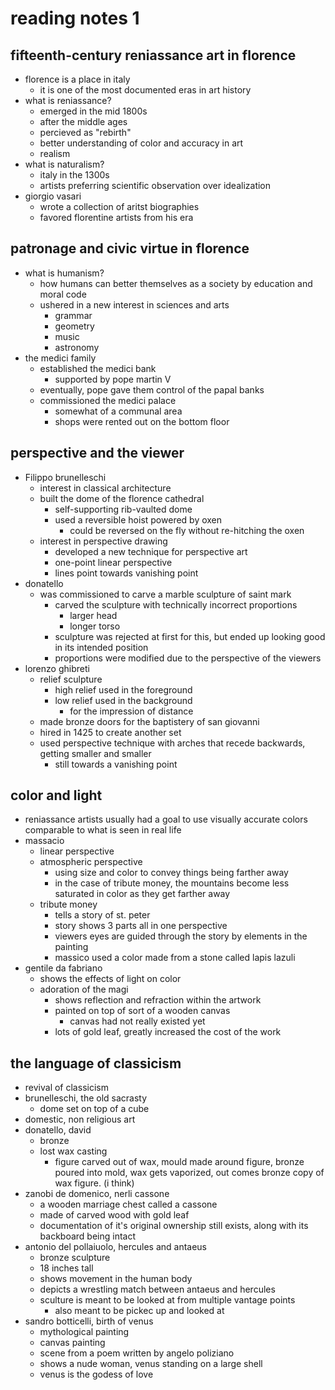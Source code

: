 # reading notes 1

## fifteenth-century reniassance art in florence
- florence is a place in italy
  - it is one of the most documented eras in art history
- what is reniassance?
  - emerged in the mid 1800s
  - after the middle ages
  - percieved as "rebirth"
  - better understanding of color and accuracy in art
  - realism
- what is naturalism?
  - italy in the 1300s
  - artists preferring scientific observation over idealization
- giorgio vasari
  - wrote a collection of aritst biographies
  - favored florentine artists from his era

## patronage and civic virtue in florence
- what is humanism?
  - how humans can better themselves as a society by education and moral code
  - ushered in a new interest in sciences and arts
    - grammar
    - geometry
    - music
    - astronomy
- the medici family
  - established the medici bank
    - supported by pope martin V
  - eventually, pope gave them control of the papal banks
  - commissioned the medici palace
    - somewhat of a communal area
    - shops were rented out on the bottom floor
  
## perspective and the viewer
- Filippo brunelleschi
  - interest in classical architecture
  - built the dome of the florence cathedral
    - self-supporting rib-vaulted dome
    - used a reversible hoist powered by oxen
      - could be reversed on the fly without re-hitching the oxen
  - interest in perspective drawing
    - developed a new technique for perspective art
    - one-point linear perspective
    - lines point towards vanishing point
- donatello
  - was commissioned to carve a marble sculpture of saint mark
    - carved the sculpture with technically incorrect proportions
      - larger head
      - longer torso
    - sculpture was rejected at first for this, but ended up looking good in its intended position
    - proportions were modified due to the perspective of the viewers
- lorenzo ghibreti
  - relief sculpture
    - high relief used in the foreground
    - low relief used in the background
      - for the impression of distance
  - made bronze doors for the baptistery of san giovanni
  - hired in 1425 to create another set
  - used perspective technique with arches that recede backwards, getting smaller and smaller
    - still towards a vanishing point

## color and light
- reniassance artists usually had a goal to use visually accurate colors comparable to what is seen in real life
- massacio
  - linear perspective
  - atmospheric perspective
    - using size and color to convey things being farther away
    - in the case of tribute money, the mountains become less saturated in color as they get farther away
  - tribute money
    - tells a story of st. peter
    - story shows 3 parts all in one perspective
    - viewers eyes are guided through the story by elements in the painting
    - massico used a color made from a stone called lapis lazuli
- gentile da fabriano
  - shows the effects of light on color
  - adoration of the magi
    - shows reflection and refraction within the artwork
    - painted on top of sort of a wooden canvas
      - canvas had not really existed yet
    - lots of gold leaf, greatly increased the cost of the work

## the language of classicism
- revival of classicism
- brunelleschi, the old sacrasty
  - dome set on top of a cube
- domestic, non religious art
- donatello, david
  - bronze
  - lost wax casting
    - figure carved out of wax, mould made around figure, bronze poured into mold, wax gets vaporized, out comes bronze copy of wax figure. (i think)
- zanobi de domenico, nerli cassone
  - a wooden marriage chest called a cassone
  - made of carved wood with gold leaf
  - documentation of it's original ownership still exists, along with its backboard being intact
- antonio del pollaiuolo, hercules and antaeus
  - bronze sculpture
  - 18 inches tall
  - shows movement in the human body
  - depicts a wrestling match between antaeus and hercules
  - sculture is meant to be looked at from multiple vantage points
    - also meant to be pickec up and looked at
- sandro botticelli, birth of venus
  - mythological painting
  - canvas painting
  - scene from a poem written by angelo poliziano
  - shows a nude woman, venus standing on a large shell
  - venus is the godess of love